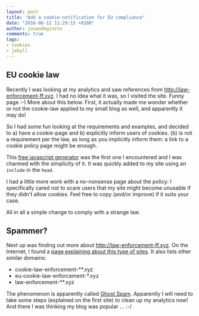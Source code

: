```yaml
---
layout: post
title: "Add a cookie-notification for EU compliance"
date: "2016-06-12 11:29:15 +0200"
author: jovandeginste
comments: true
tags:
- cookies
- jekyll
---
```


## EU cookie law

Recently I was looking at my analytics and saw references from http://law-enforcement-ff.xyz. I had no idea what it was, so I visited the site. Funny page :-) More about this below. First, it actually made me wonder whether or not the cookie-law applied to my small blog as well, and apparently it may do!

So I had some fun looking at the requirements and examples, and decided to a) have a cookie-page and b) explicitly inform users of cookies. (b) is not a requirement per the law, as long as you implicitly inform them: a link to a cookie policy page might be enough.

This [free javascript generator](https://silktide.com/tools/cookie-consent/download/) was the first one I encountered and I was charmed with the simplicity of it. It was quickly added to my site using an `include` in the `head`.

I had a little more work with a no-nonsense page about the policy: I specifically cared not to scare users that my site might become unusable if they didn't allow cookies. Feel free to copy (and/or improve) if it suits your case.

All in all a simple change to comply with a strange law.

## Spammer?

Next up was finding out more about http://law-enforcement-ff.xyz. On the Internet, I found a [page explaining about this type of sites](https://www.ohow.co/what-is-cookie-law-enforcement-bb-xyz-referral-google-analytics/). It also lists other similar domains:
* cookie-law-enforcement-**.xyz
* eu-cookie-law-enforcement-*.xyz
* law-enforcement-**.xyz

The phenomenon is apparently called [Ghost Spam](https://www.ohow.co/all-the-answers-about-the-spam-in-google-analytics/#What-is-Ghost-Spam). Apparently I will need to take some steps (explained on the first site) to clean up my analytics now! And there I was thinking my blog was popular ... :-/
